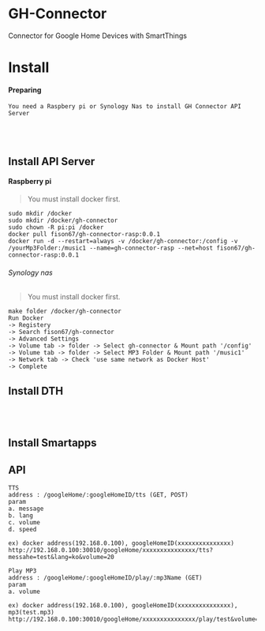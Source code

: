 # GH-Connector

Connector for Google Home Devices with SmartThings


# Install
#### Preparing
```
You need a Raspbery pi or Synology Nas to install GH Connector API Server
```
<br/><br/>

## Install API Server<br/>
#### Raspberry pi<br/>
> You must install docker first.
```
sudo mkdir /docker
sudo mkdir /docker/gh-connector
sudo chown -R pi:pi /docker
docker pull fison67/gh-connector-rasp:0.0.1
docker run -d --restart=always -v /docker/gh-connector:/config -v /yourMp3Folder:/music1 --name=gh-connector-rasp --net=host fison67/gh-connector-rasp:0.0.1
```

###### Synology nas<br/>
> You must install docker first.<br/>
```
make folder /docker/gh-connector
Run Docker
-> Registery 
-> Search fison67/gh-connector
-> Advanced Settings
-> Volume tab -> folder -> Select gh-connector & Mount path '/config'
-> Volume tab -> folder -> Select MP3 Folder & Mount path '/music1'
-> Network tab -> Check 'use same network as Docker Host'
-> Complete
```


## Install DTH<br/>

<br/><br/>

## Install Smartapps<br/>


## API<br/>
```
TTS
address : /googleHome/:googleHomeID/tts (GET, POST)
param
a. message
b. lang
c. volume
d. speed

ex) docker address(192.168.0.100), googleHomeID(xxxxxxxxxxxxxxx)
http://192.168.0.100:30010/googleHome/xxxxxxxxxxxxxxx/tts?messahe=test&lang=ko&volume=20
```
```
Play MP3
address : /googleHome/:googleHomeID/play/:mp3Name (GET)
param
a. volume

ex) docker address(192.168.0.100), googleHomeID(xxxxxxxxxxxxxxx), mp3(test.mp3)
http://192.168.0.100:30010/googleHome/xxxxxxxxxxxxxxx/play/test&volume=20

```
